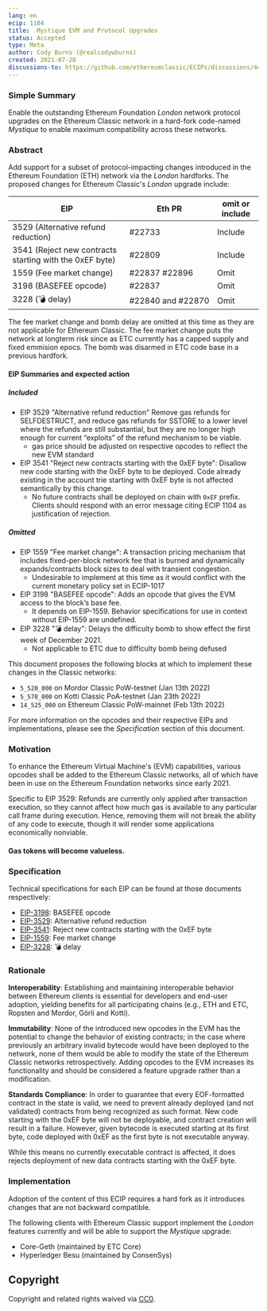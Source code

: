 ```yaml
---
lang: en
ecip: 1104
title:  Mystique EVM and Protocol Upgrades
status: Accepted
type: Meta
author: Cody Burns (@realcodywburns)
created: 2021-07-28
discussions-to: https://github.com/ethereumclassic/ECIPs/discussions/440
---
```


### Simple Summary

Enable the outstanding Ethereum Foundation _London_ network protocol upgrades on
the Ethereum Classic network in a hard-fork code-named _Mystique_ to enable
maximum compatibility across these networks.

### Abstract

Add support for a subset of protocol-impacting changes introduced in the
Ethereum Foundation (ETH) network via the _London_ hardforks. The proposed
changes for Ethereum Classic's _London_ upgrade include:

EIP | Eth PR | omit or include
-- | -- | --
3529 (Alternative refund reduction) | #22733 | Include
3541 (Reject new contracts starting with the 0xEF byte) | #22809 | Include
1559 (Fee market change) | #22837 #22896 |  Omit
3198 (BASEFEE opcode) | #22837 | Omit
3228 (💣 delay) | #22840 and #22870 | Omit

The fee market change and bomb delay are omitted at this time as they are not applicable for Ethereum Classic. The fee market change puts the network at longterm risk since as ETC currently has a capped supply and fixed emmision epocs. The bomb was disarmed in ETC code base in a previous hardfork. 


#### EIP Summaries and expected action
##### Included
- EIP 3529 "Alternative refund reduction" Remove gas refunds for SELFDESTRUCT, and reduce gas refunds for SSTORE to a lower level where the refunds are still substantial, but they are no longer high enough for current “exploits” of the refund mechanism to be viable.
  - gas price should be adjusted on respective opcodes to reflect the new EVM standard   
- EIP 3541 "Reject new contracts starting with the 0xEF byte": Disallow new code starting with the 0xEF byte to be deployed. Code already existing in the account trie starting with 0xEF byte is not affected semantically by this change.
  - No future contracts shall be deployed on chain with `0xEF` prefix. Clients should respond with an error message citing ECIP 1104 as justification of rejection. 

##### Omitted
- EIP 1559 "Fee market change": A transaction pricing mechanism that includes fixed-per-block network fee that is burned and dynamically expands/contracts block sizes to deal with transient congestion.
  - Undesirable to implement at this time as it would conflict with the current monetary policy set in ECIP-1017  
- EIP 3198 "BASEFEE opcode": Adds an opcode that gives the EVM access to the block’s base fee. 
  - It depends on EIP-1559. Behavior specifications for use in context without EIP-1559 are undefined.
- EIP 3228 "💣 delay": Delays the difficulty bomb to show effect the first week of December 2021.
  - Not applicable to ETC due to difficulty bomb being defused 


This document proposes the following blocks at which to implement these changes
in the Classic networks:

- `5_520_000` on Mordor Classic PoW-testnet (Jan 13th 2022)
- `5_578_000` on Kotti Classic PoA-testnet (Jan 23th 2022)
- `14_525_000` on Ethereum Classic PoW-mainnet (Feb 13th 2022)

For more information on the opcodes and their respective EIPs and
implementations, please see the _Specification_ section of this document.

### Motivation

To enhance the Ethereum Virtual Machine's (EVM) capabilities, various opcodes
shall be added to the Ethereum Classic networks, all of which have been in use
on the Ethereum Foundation networks since early 2021.

Specific to EIP 3529: Refunds are currently only applied after transaction execution, so they cannot affect how much gas is available to any particular call frame during execution. Hence, removing them will not break the ability of any code to execute, though it will render some applications economically nonviable.
#### Gas tokens will become valueless.

### Specification

Technical specifications for each EIP can be found at those documents
respectively:

- [EIP-3198](https://eips.ethereum.org/EIPS/eip-3198): BASEFEE opcode
- [EIP-3529](https://eips.ethereum.org/EIPS/eip-3529): Alternative refund reduction
- [EIP-3541](https://eips.ethereum.org/EIPS/eip-3541): Reject new contracts starting with the 0xEF byte
- [EIP-1559](https://eips.ethereum.org/EIPS/eip-1559): Fee market change
- [EIP-3228](https://eips.ethereum.org/EIPS/eip-3228): 💣 delay

### Rationale

__Interoperability__: Establishing and maintaining interoperable behavior
between Ethereum clients is essential for developers and end-user adoption,
yielding benefits for all participating chains (e.g., ETH and ETC, Ropsten and
Mordor, Görli and Kotti).

__Immutability__: None of the introduced new opcodes in the EVM has the
potential to change the behavior of existing contracts; in the case where
previously an arbitrary invalid bytecode would have been deployed to the
network, none of them would be able to modify the state of the Ethereum Classic
networks retrospectively. Adding opcodes to the EVM increases its functionality
and should be considered a feature upgrade rather than a modification.

__Standards Compliance__: In order to guarantee that every EOF-formatted contract in the state is valid, we need to prevent already deployed (and not validated) contracts from being recognized as such format. New code starting with the 0xEF byte will not be deployable, and contract creation will result in a failure. However, given bytecode is executed starting at its first byte, code deployed with 0xEF as the first byte is not executable anyway.

While this means no currently executable contract is affected, it does rejects deployment of new data contracts starting with the 0xEF byte.

### Implementation

Adoption of the content of this ECIP requires a hard fork as it introduces
changes that are not backward compatible.

The following clients with Ethereum Classic support implement the _London_
features currently and will be able to support the _Mystique_ upgrade:

- Core-Geth (maintained by ETC Core)
- Hyperledger Besu (maintained by ConsenSys)

## Copyright

Copyright and related rights waived via
[CC0](https://creativecommons.org/publicdomain/zero/1.0/).
